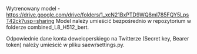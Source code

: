 Wytrenowany model - https://drive.google.com/drive/folders/1_xcN21BxPTD9WQ8mI785FQY5LpsT42ck?usp=sharing
Model należy umieścić bezpośrednio w repozytorium w folderze combined_L8_H512_bert.

Odpowiednie dane konta deweloperskiego na Twitterze (Secret key, Bearer token) należy umieścić w pliku saew/settings.py.
